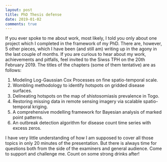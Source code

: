 ```yaml
---
layout: post
title: PhD Thesis defense
date: 2019-01-02
comments: true
---
```

If you ever spoke to me about work, most likely, I told you only about one project which I completed in the framework of my PhD. There are,
however, 5 other pieces, which I have been (and still am) writing up in the agony in the last couple of months. If you are curious to hear 
about my work, achievements and pitfalls, feel invited to the Siwss TPH on the 20th February 2019. The titles of the chapters (some 
of them tentative) are as follows:

1. Modeling Log-Gaussian Cox Processes on fine spatio-temporal scale.
2. Wombling methodology to identify hotspots on gridded disease surfaces.
3. Delineating hotspots on the map of shistosomiasis prevalence in Togo.
4. Restoring missing data in remote sensing imagery via scalable spatio-temporal kriging.
5. A comprehensive modelling framework for Bayesian analysis of marked point patterns.
6. An outbreak detection algorithm for disease count time series with excess zeros.

I have very little understanding of how I am supposed to cover all those topics in only 20 minutes of the presentation. But there is 
always time for questions both from the side of the examiners and general audience. Come to support and challenge me. Count on some strong drinks after!
